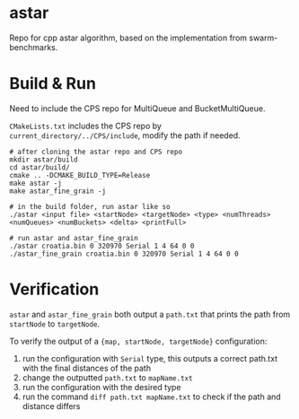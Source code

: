 # astar
Repo for cpp astar algorithm, based on the implementation from swarm-benchmarks.

# Build & Run
Need to include the CPS repo for MultiQueue and BucketMultiQueue.

`CMakeLists.txt` includes the CPS repo by `current_directory/../CPS/include`, modify the path if needed.

```
# after cloning the astar repo and CPS repo
mkdir astar/build
cd astar/build/
cmake .. -DCMAKE_BUILD_TYPE=Release
make astar -j
make astar_fine_grain -j

# in the build folder, run astar like so
./astar <input file> <startNode> <targetNode> <type> <numThreads> <numQueues> <numBuckets> <delta> <printFull>

# run astar and astar_fine_grain
./astar croatia.bin 0 320970 Serial 1 4 64 0 0
./astar_fine_grain croatia.bin 0 320970 Serial 1 4 64 0 0
```

# Verification
`astar` and `astar_fine_grain` both output a `path.txt` that prints the path from `startNode` to `targetNode`.

To verify the output of a `{map, startNode, targetNode}` configuration:
  1. run the configuration with `Serial` type, this outputs a correct path.txt with the final distances of the path
  2. change the outputted `path.txt` to `mapName.txt`
  3. run the configuration with the desired type
  4. run the command `diff path.txt mapName.txt` to check if the path and distance differs
